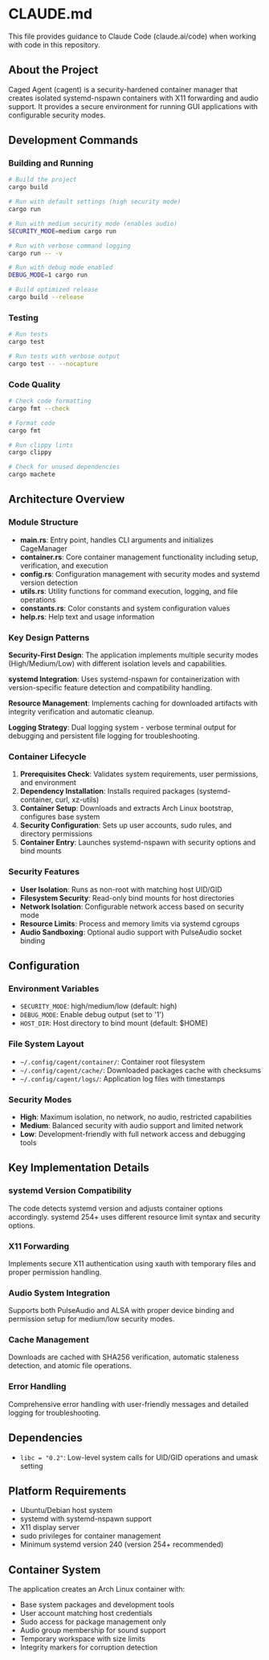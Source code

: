 # CLAUDE.md

This file provides guidance to Claude Code (claude.ai/code) when working with code in this repository.

## About the Project

Caged Agent (cagent) is a security-hardened container manager that creates isolated systemd-nspawn containers with X11 forwarding and audio support. It provides a secure environment for running GUI applications with configurable security modes.

## Development Commands

### Building and Running
```bash
# Build the project
cargo build

# Run with default settings (high security mode)
cargo run

# Run with medium security mode (enables audio)
SECURITY_MODE=medium cargo run

# Run with verbose command logging
cargo run -- -v

# Run with debug mode enabled
DEBUG_MODE=1 cargo run

# Build optimized release
cargo build --release
```

### Testing
```bash
# Run tests
cargo test

# Run tests with verbose output
cargo test -- --nocapture
```

### Code Quality
```bash
# Check code formatting
cargo fmt --check

# Format code
cargo fmt

# Run clippy lints
cargo clippy

# Check for unused dependencies
cargo machete
```

## Architecture Overview

### Module Structure
- **main.rs**: Entry point, handles CLI arguments and initializes CageManager
- **container.rs**: Core container management functionality including setup, verification, and execution
- **config.rs**: Configuration management with security modes and systemd version detection
- **utils.rs**: Utility functions for command execution, logging, and file operations
- **constants.rs**: Color constants and system configuration values
- **help.rs**: Help text and usage information

### Key Design Patterns

**Security-First Design**: The application implements multiple security modes (High/Medium/Low) with different isolation levels and capabilities.

**systemd Integration**: Uses systemd-nspawn for containerization with version-specific feature detection and compatibility handling.

**Resource Management**: Implements caching for downloaded artifacts with integrity verification and automatic cleanup.

**Logging Strategy**: Dual logging system - verbose terminal output for debugging and persistent file logging for troubleshooting.

### Container Lifecycle
1. **Prerequisites Check**: Validates system requirements, user permissions, and environment
2. **Dependency Installation**: Installs required packages (systemd-container, curl, xz-utils)
3. **Container Setup**: Downloads and extracts Arch Linux bootstrap, configures base system
4. **Security Configuration**: Sets up user accounts, sudo rules, and directory permissions  
5. **Container Entry**: Launches systemd-nspawn with security options and bind mounts

### Security Features
- **User Isolation**: Runs as non-root with matching host UID/GID
- **Filesystem Security**: Read-only bind mounts for host directories
- **Network Isolation**: Configurable network access based on security mode
- **Resource Limits**: Process and memory limits via systemd cgroups
- **Audio Sandboxing**: Optional audio support with PulseAudio socket binding

## Configuration

### Environment Variables
- `SECURITY_MODE`: high/medium/low (default: high)
- `DEBUG_MODE`: Enable debug output (set to '1')
- `HOST_DIR`: Host directory to bind mount (default: $HOME)

### File System Layout
- `~/.config/cagent/container/`: Container root filesystem
- `~/.config/cagent/cache/`: Downloaded packages cache with checksums
- `~/.config/cagent/logs/`: Application log files with timestamps

### Security Modes
- **High**: Maximum isolation, no network, no audio, restricted capabilities
- **Medium**: Balanced security with audio support and limited network
- **Low**: Development-friendly with full network access and debugging tools

## Key Implementation Details

### systemd Version Compatibility
The code detects systemd version and adjusts container options accordingly. systemd 254+ uses different resource limit syntax and security options.

### X11 Forwarding
Implements secure X11 authentication using xauth with temporary files and proper permission handling.

### Audio System Integration
Supports both PulseAudio and ALSA with proper device binding and permission setup for medium/low security modes.

### Cache Management
Downloads are cached with SHA256 verification, automatic staleness detection, and atomic file operations.

### Error Handling
Comprehensive error handling with user-friendly messages and detailed logging for troubleshooting.

## Dependencies

- `libc = "0.2"`: Low-level system calls for UID/GID operations and umask setting

## Platform Requirements

- Ubuntu/Debian host system
- systemd with systemd-nspawn support  
- X11 display server
- sudo privileges for container management
- Minimum systemd version 240 (version 254+ recommended)

## Container System

The application creates an Arch Linux container with:
- Base system packages and development tools
- User account matching host credentials
- Sudo access for package management only
- Audio group membership for sound support
- Temporary workspace with size limits
- Integrity markers for corruption detection